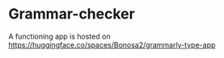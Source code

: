 # Grammar-checker

A functioning app is hosted on https://huggingface.co/spaces/Bonosa2/grammarly-type-app
